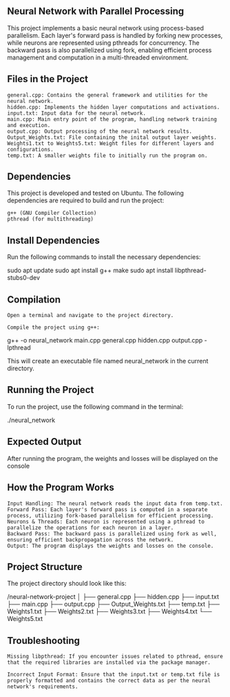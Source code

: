 ## Neural Network with Parallel Processing

This project implements a basic neural network using process-based parallelism. Each layer's forward pass is handled by forking new processes, while neurons are represented using pthreads for concurrency. The backward pass is also parallelized using fork, enabling efficient process management and computation in a multi-threaded environment.

## Files in the Project

    general.cpp: Contains the general framework and utilities for the neural network.
    hidden.cpp: Implements the hidden layer computations and activations.
    input.txt: Input data for the neural network.
    main.cpp: Main entry point of the program, handling network training and execution.
    output.cpp: Output processing of the neural network results.
    Output_Weights.txt: File containing the inital output layer weights.
    Weights1.txt to Weights5.txt: Weight files for different layers and configurations.
    temp.txt: A smaller weights file to initially run the program on.

## Dependencies

This project is developed and tested on Ubuntu. The following dependencies are required to build and run the project:

    g++ (GNU Compiler Collection)
    pthread (for multithreading)

## Install Dependencies

Run the following commands to install the necessary dependencies:

sudo apt update
sudo apt install g++ make
sudo apt install libpthread-stubs0-dev

## Compilation

    Open a terminal and navigate to the project directory.

    Compile the project using g++:

g++ -o neural_network main.cpp general.cpp hidden.cpp output.cpp -lpthread

This will create an executable file named neural_network in the current directory.

## Running the Project

To run the project, use the following command in the terminal:

./neural_network

## Expected Output

After running the program, the weights and losses will be displayed on the console

## How the Program Works

    Input Handling: The neural network reads the input data from temp.txt.
    Forward Pass: Each layer's forward pass is computed in a separate process, utilizing fork-based parallelism for efficient processing.
    Neurons & Threads: Each neuron is represented using a pthread to parallelize the operations for each neuron in a layer.
    Backward Pass: The backward pass is parallelized using fork as well, ensuring efficient backpropagation across the network.
    Output: The program displays the weights and losses on the console.

## Project Structure

The project directory should look like this:

/neural-network-project
│
├── general.cpp
├── hidden.cpp
├── input.txt
├── main.cpp
├── output.cpp
├── Output_Weights.txt
├── temp.txt
├── Weights1.txt
├── Weights2.txt
├── Weights3.txt
├── Weights4.txt
└── Weights5.txt

## Troubleshooting

    Missing libpthread: If you encounter issues related to pthread, ensure that the required libraries are installed via the package manager.

    Incorrect Input Format: Ensure that the input.txt or temp.txt file is properly formatted and contains the correct data as per the neural network's requirements.
